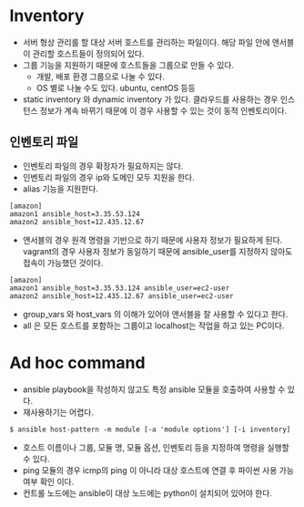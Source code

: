 # Inventory
- 서버 형상 관리를 할 대상 서버 호스트를 관리하는 파일이다. 해당 파일 안에 앤서블이 관리할 호스트들이 정의되어 있다.
- 그룹 기능을 지원하기 때문에 호스트들을 그룹으로 만들 수 있다.
	- 개발, 배포 환경 그룹으로 나눌 수 있다.
	- OS 별로 나눌 수도 있다. ubuntu, centOS 등등
- static inventory 와 dynamic inventory 가 있다. 클라우드를 사용하는 경우 인스턴스 정보가 계속 바뀌기 때문에 이 경우 사용할 수 있는 것이 동적 인벤토리이다.

## 인벤토리 파일
- 인벤토리 파일의 경우 확장자가 필요하지는 않다.
- 인벤토리 파일의 경우 ip와 도메인 모두 지원을 한다. 
- alias 기능을 지원한다.
```
[amazon]
amazon1 ansible_host=3.35.53.124
amazon2 ansible_host=12.435.12.67
```
- 앤서블의 경우 원격 명령을 기반으로 하기 때문에 사용자 정보가 필요하게 된다. vagrant의 경우 사용자 정보가 동일하기 때문에 ansible_user를 지정하지 않아도 접속이 가능했던 것이다.
```
[amazon]
amazon1 ansible_host=3.35.53.124 ansible_user=ec2-user
amazon2 ansible_host=12.435.12.67 ansible_user=ec2-user
```
- group_vars 와 host_vars 의 이해가 있어야 앤서블을 잘 사용할 수 있다고 한다.
- all 은 모든 호스트를 포함하는 그룹이고 localhost는 작업을 하고 있는 PC이다. 

# Ad hoc command
- ansible playbook을 작성하지 않고도 특정 ansible 모듈을 호출하여 사용할 수 있다.
- 재사용하기는 어렵다.
```
$ ansible host-pattern -m module [-a 'module options'] [-i inventory]
```
- 호스트 이름이나 그룹, 모듈 명, 모듈 옵션, 인벤토리 등을 지정하여 명령을 실행할 수 있다.
- ping 모듈의 경우 icmp의 ping 이 아니라 대상 호스트에 연결 후 파이썬 사용 가능 여부 확인 이다.
- 컨트롤 노드에는 ansible이 대상 노드에는 python이 설치되어 있어야 한다. 